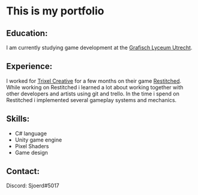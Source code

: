 # This is my portfolio

## Education:
I am currently studying game development at the [Grafisch Lyceum Utrecht](https://www.glu.nl/).

## Experience:
I worked for [Trixel Creative](https://www.trixelcreative.com/) for a few months on their game [Restitched](https://store.steampowered.com/app/1361090/Restitched/). While working on Restitched i learned a lot about working together with other developers and artists using git and trello. In the time i spend on Restitched i implemented several gameplay systems and mechanics.

## Skills:
- C# language
- Unity game engine
- Pixel Shaders
- Game design

## Contact:
Discord: Sjoerd#5017
